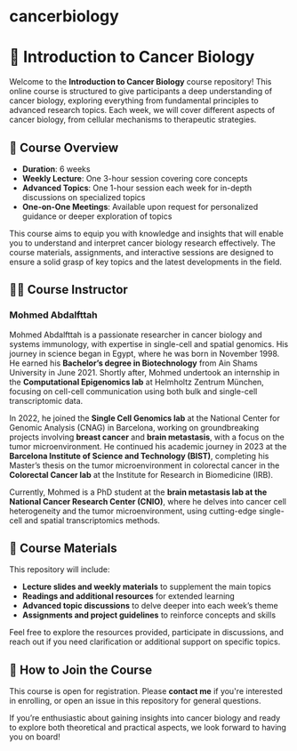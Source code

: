 # cancerbiology
# 🧬 Introduction to Cancer Biology

Welcome to the **Introduction to Cancer Biology** course repository! This online course is structured to give participants a deep understanding of cancer biology, exploring everything from fundamental principles to advanced research topics. Each week, we will cover different aspects of cancer biology, from cellular mechanisms to therapeutic strategies.

## 📅 Course Overview

- **Duration**: 6 weeks
- **Weekly Lecture**: One 3-hour session covering core concepts
- **Advanced Topics**: One 1-hour session each week for in-depth discussions on specialized topics
- **One-on-One Meetings**: Available upon request for personalized guidance or deeper exploration of topics

This course aims to equip you with knowledge and insights that will enable you to understand and interpret cancer biology research effectively. The course materials, assignments, and interactive sessions are designed to ensure a solid grasp of key topics and the latest developments in the field.

## 👨‍🏫 Course Instructor

### Mohmed Abdalfttah

Mohmed Abdalfttah is a passionate researcher in cancer biology and systems immunology, with expertise in single-cell and spatial genomics. His journey in science began in Egypt, where he was born in November 1998. He earned his **Bachelor’s degree in Biotechnology** from Ain Shams University in June 2021. Shortly after, Mohmed undertook an internship in the **Computational Epigenomics lab** at Helmholtz Zentrum München, focusing on cell-cell communication using both bulk and single-cell transcriptomic data.

In 2022, he joined the **Single Cell Genomics lab** at the National Center for Genomic Analysis (CNAG) in Barcelona, working on groundbreaking projects involving **breast cancer** and **brain metastasis**, with a focus on the tumor microenvironment. He continued his academic journey in 2023 at the **Barcelona Institute of Science and Technology (BIST)**, completing his Master’s thesis on the tumor microenvironment in colorectal cancer in the **Colorectal Cancer lab** at the Institute for Research in Biomedicine (IRB).

Currently, Mohmed is a PhD student at the **brain metastasis lab at the National Cancer Research Center (CNIO)**, where he delves into cancer cell heterogeneity and the tumor microenvironment, using cutting-edge single-cell and spatial transcriptomics methods.

## 📂 Course Materials

This repository will include:
- **Lecture slides and weekly materials** to supplement the main topics
- **Readings and additional resources** for extended learning
- **Advanced topic discussions** to delve deeper into each week’s theme
- **Assignments and project guidelines** to reinforce concepts and skills

Feel free to explore the resources provided, participate in discussions, and reach out if you need clarification or additional support on specific topics.

## 🚀 How to Join the Course

This course is open for registration. Please **contact me** if you're interested in enrolling, or open an issue in this repository for general questions.

If you’re enthusiastic about gaining insights into cancer biology and ready to explore both theoretical and practical aspects, we look forward to having you on board!
